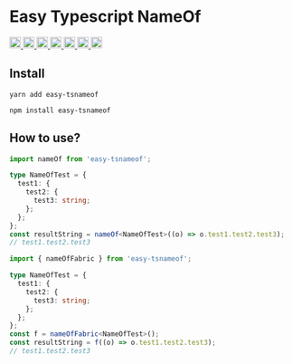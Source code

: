 # Easy Typescript NameOf

<p>
  <a href="https://www.npmjs.com/package/easy-tsnameof">
    <img height="20px" src="https://badgen.net/npm/license/easy-tsnameof" />
  </a>
  <a href="https://www.npmjs.com/package/easy-tsnameof">
    <img height="20px" src="https://badgen.net/npm/v/easy-tsnameof" />
  </a>
  <a href="https://www.npmjs.com/package/easy-tsnameof">
    <img height="20px" src="https://badgen.net/npm/dependents/easy-tsnameof" />
  </a>
  <a href="https://www.npmjs.com/package/easy-tsnameof">
    <img height="20px" src="https://badgen.net/npm/types/easy-tsnameof" />
  </a>
  <a href="https://github.com/kolengri/easy-tsnameof#readme">
    <img height="20px" src="https://badgen.net/github/issues/kolengri/easy-tsnameof" />
  </a>
  <a href="https://bundlephobia.com/result?p=easy-tsnameof">
    <img height="20px" src="https://badgen.net/bundlephobia/min/easy-tsnameof" />
  </a>
  <a href="https://bundlephobia.com/result?p=easy-tsnameof">
    <img height="20px" src="https://badgen.net/bundlephobia/minzip/easy-tsnameof" />
  </a>
</p>

## Install

```
yarn add easy-tsnameof
```

```
npm install easy-tsnameof
```

## How to use?

```ts
import nameOf from 'easy-tsnameof';

type NameOfTest = {
  test1: {
    test2: {
      test3: string;
    };
  };
};
const resultString = nameOf<NameOfTest>((o) => o.test1.test2.test3);
// test1.test2.test3
```

```ts
import { nameOfFabric } from 'easy-tsnameof';

type NameOfTest = {
  test1: {
    test2: {
      test3: string;
    };
  };
};
const f = nameOfFabric<NameOfTest>();
const resultString = f((o) => o.test1.test2.test3);
// test1.test2.test3
```
